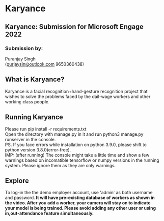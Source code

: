 # Karyance
## Karyance: Submission for Microsoft Engage 2022<br>
### Submission by:
Puranjay Singh<br>
(purjaysin@outlook.com
9650360438)<br>
## What is Karyance?<br>
Karyance is a facial recognition+hand-gesture recognition project that wishes to solve the problems faced by the dail-wage workers and other working class people.<br>
## Running Karyance<br>
Please run pip install -r requirements.txt<br>
Open the directory with manage.py in it and run python3 manage.py runserver in the console. <br>
PS. If you face errors while installation on python 3.9.0, please shift to python version 3.8.0(error-free).<br>
IMP: (after running)
The console might take a little time and show a few warnings based on incomatible tensorflow or numpy versions in the running system.
Please ignore them as they are only warnings.<br>
## Explore
To log-in the the demo employer account, use 'admin' as both username and password.<b>
It will have pre-existing database of  workers as shown in the video.
After you add a worker, your camera will stay on to indicate your model is being trained. Please avoid adding any other user or using in,out-attendance feature simultaneously.<b>
  
